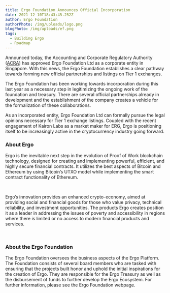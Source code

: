 ```yaml
---
title: Ergo Foundation Announces Official Incorporation
date: 2021-12-10T18:43:45.252Z
author: Ergo Foundation
authorPhoto: /img/uploads/logo.png
blogPhoto: /img/uploads/ef.png
tags:
  - Building Ergo
  - Roadmap
---
```

<!--StartFragment-->

Announced today, the Accounting and Corporate Regulatory Authority ([ACRA](https://www.acra.gov.sg/)) has approved Ergo Foundation Ltd as a corporate entity in Singapore. With this news, the Ergo Foundation establishes a clear pathway towards forming new official partnerships and listings on Tier 1 exchanges.



The Ergo Foundation has been working towards incorporation during this last year as a necessary step in legitimizing the ongoing work of the foundation and treasury. There are several official partnerships already in development and the establishment of the company creates a vehicle for the formalization of these collaborations. 



As an incorporated entity, Ergo Foundation Ltd can formally pursue the legal opinions necessary for Tier 1 exchange listings. Coupled with the recent engagement of Kairon Labs as a market maker for ERG, Ergo is positioning itself to be increasingly active in the cryptocurrency industry going forward.



### About Ergo



Ergo is the inevitable next step in the evolution of Proof of Work blockchain technology, designed for creating and implementing powerful, efficient, and highly secure financial contracts. It utilizes the best aspects of Bitcoin and Ethereum by using Bitcoin’s UTXO model while implementing the smart contract functionality of Ethereum.

 

Ergo’s innovation provides an enhanced crypto-economy, aimed at providing social and financial goods for those who value privacy, technical reliability, and investment opportunities. The products Ergo creates position it as a leader in addressing the issues of poverty and accessibility in regions where there is limited or no access to modern financial products and services.

 

### About the Ergo Foundation



The Ergo Foundation oversees the business aspects of the Ergo Platform. The Foundation consists of several board members who are tasked with ensuring that the projects built honor and uphold the initial inspirations for the creation of Ergo. They are responsible for the Ergo Treasury as well as the disbursement of funds to further develop the Ergo Ecosystem. For further information, please see the Ergo Foundation webpage.



<!--EndFragment-->